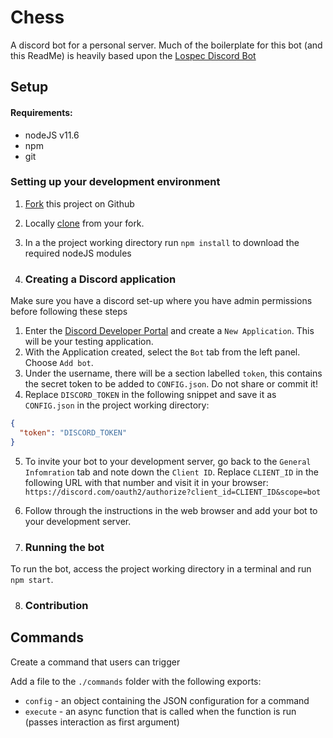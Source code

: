 # Chess
A discord bot for a personal server.
Much of the boilerplate for this bot (and this ReadMe) is heavily based upon the [Lospec Discord Bot](https://github.com/lospec/lospec-bot-v4)

## Setup

#### Requirements:
* nodeJS v11.6
* npm
* git

### Setting up your development environment

1. [Fork](https://guides.github.com/activities/forking/#fork) this project on Github
2. Locally [clone](https://guides.github.com/activities/forking/#clone) from your fork.
3. In a the project working directory run `npm install` to download the required nodeJS modules

4. ### Creating a Discord application

Make sure you have a discord set-up where you have admin permissions before following these steps
1. Enter the [Discord Developer Portal](https://discord.com/developers/applications) and create a `New Application`. This will be your testing application.
2. With the Application created, select the `Bot` tab from the left panel. Choose `Add bot`.
3. Under the username, there will be a section labelled `token`, this contains the secret token to be added to `CONFIG.json`. Do not share or commit it!
4. Replace `DISCORD_TOKEN` in the following snippet and save it as `CONFIG.json` in the project working directory:   
```json
{
  "token": "DISCORD_TOKEN"
}
```
5. To invite your bot to your development server, go back to the `General Infomration` tab and note down the `Client ID`. Replace `CLIENT_ID` in the following URL with that number and visit it in your browser:   
`https://discord.com/oauth2/authorize?client_id=CLIENT_ID&scope=bot`
6. Follow through the instructions in the web browser and add your bot to your development server.

7. ### Running the bot
To run the bot, access the project working directory in a terminal and run `npm start`. 

8. ### Contribution

## Commands

Create a command that users can trigger

Add a file to the `./commands` folder with the following exports:
- `config` - an object containing the JSON configuration for a command
- `execute` - an async function that is called when the function is run (passes interaction as first argument)
